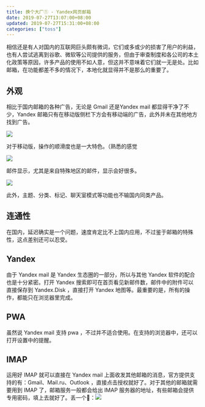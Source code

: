 ```yaml
---
title: 换个大厂① - Yandex网页邮箱
date: 2019-07-27T13:07:00+08:00
updated: 2019-07-27T15:31:00+08:00
categories: ["toss"]
---
```


相信还是有人对国内的互联网巨头颇有微词，它们或多或少的损害了用户的利益，也有人尝试逃离到谷歌、微软等公司提供的服务，但由于审查制度和各公司的本土化政策等原因，许多产品的使用不如人意，但这并不意味着它们就一无是处。比如邮箱，在功能都差不多的情况下，本地化就显得并不是那么的重要了。<!--more-->

## 外观

相比于国内邮箱的各种广告，无论是 Gmail 还是Yandex mail 都显得干净了不少，Yandex 邮箱只有在移动版侧栏下方会有移动端的广告，此外并未在其他地方找到广告。

![](/images/switch-yandex-mail/main.webp)

对于移动版，操作的顺滑度也是一大特色。（熟悉的感觉

![](/images/switch-yandex-mail/mobile.gif)

邮件显示，尤其是来自特殊地区的邮件，显示会好很多。

![](/images/switch-yandex-mail/compare-163.webp)

此外，主题、分类、标记、聊天室模式等功能也不输国内同类产品。

## 连通性

在国内，延迟确实是一个问题，速度肯定比不上国内应用，不过鉴于邮箱的特殊性，这点差别还可以忍受。

## Yandex

由于 Yandex mail 是 Yandex 生态圈的一部分，所以与其他 Yandex 软件的配合也是十分紧密。打开 Yandex 搜索即可在首页看见新邮件数，邮件中的附件可以直接保存到 Yandex.Disk ，直接打开 Yandex 地图等。最重要的是，所有的操作，都能只在浏览器里完成。

## PWA

虽然说 Yandex mail 支持 pwa ，不过并不适合使用。在支持的浏览器中，还可以打开设置中的提醒。

## IMAP

运用好 IMAP 就可以直接在 Yandex mail 上面收发其他邮箱的消息，官方提供支持的有：Gmail、Mail.ru、Outlook ，直接点击授权就好了。对于其他的邮箱就需要用到 IMAP 了，邮箱服务一般都会给出 IMAP 服务器的地址，有些邮箱会提供专用密码，填上去就好了。丢一个:chestnut:：![](/images/switch-yandex-mail/chestnut.webp)
